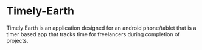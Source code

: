 # Timely-Earth
 Timely Earth is an application designed for an android phone/tablet that is a timer based app that tracks time for freelancers during completion of projects.
